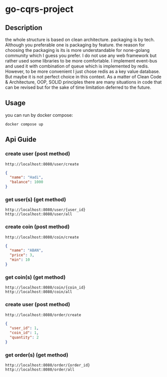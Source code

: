 # go-cqrs-project

## Description

the whole structure is based on clean architecture. packaging is by tech. Although you preferable one is packaging by
feature.
the reason for choosing the packaging is its is more understandable for none-golang community which I guess you prefer.
I do not use any web framework but rather used some libraries to be more comfortable. I implement event-bus and used it
with
combination of queue which is implemented by redis. However, to be more convenient I just chose redis as a key value
database.
But maybe it is not perfect choice in this context. As a matter of Clean Code & Architecture, OOP, SOLID principles
there are many situations in code that can be revised but for the sake of time limitation deferred to the future.


## Usage

you can run by docker compose:
```
docker compose up
```

## Api Guide

### create user (post method)

```
http://localhost:8080/user/create
```

```json
{
  "name": "Hadi",
  "balance": 1000
}
```

### get user(s) (get method)

```
http://localhost:8080/user/{user_id}
http://localhost:8080/user/all
```

### create coin (post method)

```
http://localhost:8080/coin/create
```

```json
{
  "name": "ABAN",
  "price": 3,
  "min": 10
}
```

### get coin(s) (get method)

```
http://localhost:8080/coin/{coin_id}
http://localhost:8080/coin/all
```

### create user (post method)

```
http://localhost:8080/order/create
```

```json
{
  "user_id": 1,
  "coin_id": 1,
  "quantity": 2
}
```

### get order(s) (get method)

```
http://localhost:8080/order/{order_id}
http://localhost:8080/order/all
```


